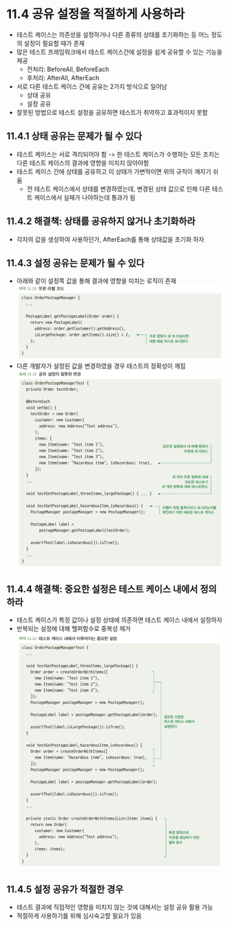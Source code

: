# 11.4 공유 설정을 적절하게 사용하라
- 테스트 케이스는 의존성을 설정하거나 다른 종류의 상태를 초기화하는 등 어느 정도의 설정이 필요할 때가 존재
- 많은 테스트 프레임워크에서 테스트 케이스간에 설정을 쉽게 공유할 수 있는 기능을 제공 
  - 전처리: BeforeAll, BeforeEach
  - 후처리: AfterAll, AfterEach
- 서로 다른 테스트 케이스 간에 공유는 2가지 방식으로 일어남
  - 상태 공유
  - 설정 공유
- 잘못된 방법으로 테스트 설정을 공유하면 테스트가 취약하고 효과적이지 못함

## 11.4.1 상태 공유는 문제가 될 수 있다
- 테스트 케이스는 서로 격리되어야 함 -> 한 테스트 케이스가 수행하는 모든 조치는 다른 테스트 케이스의 결과에 영향을 미치지 않아야함
- 테스트 케이스 간에 상태를 공유하고 이 상태가 가변적이면 위의 규칙이 깨지기 쉬움
  - 전 테스트 케이스에서 상태를 변경하였는데, 변경된 상태 값으로 인해 다른 테스트 케이스에서 실패가 나야하는데 통과가 됨

## 11.4.2 해결책: 상태를 공유하지 않거나 초기화하라
- 각자의 값을 생성하여 사용하던가, AfterEach를 통해 상태값을 초기화 하자

## 11.4.3 설정 공유는 문제가 될 수 있다
- 아래와 같이 설정쪽 값을 통해 결과에 영향을 미치는 로직이 존재\
![img_7.png](img_7.png)
- 다른 개발자가 설정된 값을 변경하였을 경우 테스트의 정확성이 깨짐\
![img_8.png](img_8.png)

## 11.4.4 해결책: 중요한 설정은 테스트 케이스 내에서 정의하라
- 테스트 케이스가 특정 값이나 설정 상태에 의존하면 테스트 케이스 내에서 설정하자
- 반복되는 설정에 대해 헬퍼함수로 중복성 제거\
![img_9.png](img_9.png)

## 11.4.5 설정 공유가 적절한 경우
- 테스트 결과에 직접적인 영향을 미치지 않는 것에 대해서는 설정 공유 활용 가능
- 적절하게 사용하기를 위해 심사숙고할 필요가 있음